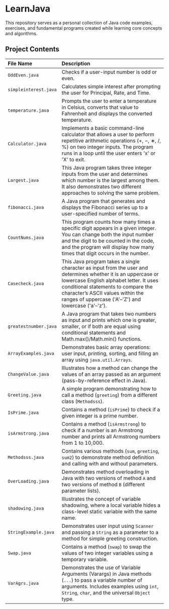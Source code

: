 # LearnJava #

This repository serves as a personal collection of Java code examples, exercises, and fundamental programs created while learning core concepts and algorithms.

## Project Contents

| File Name | Description |
| :--- | :--- |
| `OddEven.java` | Checks if a user-input number is odd or even. |
| `simpleinterest.java` | Calculates simple interest after prompting the user for Principal, Rate, and Time. |
| `temperature.java`| Prompts the user to enter a temperature in Celsius, converts that value to Fahrenheit and displays the converted temperature. |
| `Calculator.java` | Implements a basic command-line calculator that allows a user to perform repetitive arithmetic operations (+, −, ∗, /, %) on two integer inputs. The program runs in a loop until the user enters 'x' or 'X' to exit. |
| `Largest.java` | This Java program takes three integer inputs from the user and determines which number is the largest among them. It also demonstrates two different approaches to solving the same problem. |
| `fibonacci.java` | A Java program that generates and displays the Fibonacci series up to a user-specified number of terms. |
| `CountNums.java` | This program counts how many times a specific digit appears in a given integer. You can change both the input number and the digit to be counted in the code, and the program will display how many times that digit occurs in the number. |
| `Casecheck.java` | This Java program takes a single character as input from the user and determines whether it is an uppercase or lowercase English alphabet letter. It uses conditional statements to compare the character’s ASCII values within the ranges of uppercase ('A'–'Z') and lowercase ('a'–'z'). |
| `greatestnumber.java` | A  Java program that takes two numbers as input and prints which one is greater, smaller, or if both are equal using conditional statements and Math.max()/Math.min() functions. |
| `ArrayExamples.java` | Demonstrates basic array operations: user input, printing, sorting, and filling an array using `java.util.Arrays`. |
| `ChangeValue.java` | Illustrates how a method can change the values of an array passed as an argument (pass-by-reference effect in Java). |
| `Greeting.java` | A simple program demonstrating how to call a method (`greeting`) from a different class (`Methodsss`). |
| `IsPrime.java` | Contains a method (`isPrime`) to check if a given integer is a prime number. |
| `isArmstrong.java` | Contains a method (`isArmstrong`) to check if a number is an Armstrong number and prints all Armstrong numbers from 1 to 10,000. |
| `Methodsss.java` | Contains various methods (`sum`, `greeting`, `sum2`) to demonstrate method definition and calling with and without parameters. |
| `OverLoading.java` | Demonstrates method overloading in Java with two versions of method `A` and two versions of method `B` (different parameter lists). |
| `shadowing.java` | Illustrates the concept of variable shadowing, where a local variable hides a class-level static variable with the same name. |
| `StringExample.java` | Demonstrates user input using `Scanner` and passing a `String` as a parameter to a method for simple greeting construction. |
| `Swap.java` | Contains a method (`swap`) to swap the values of two integer variables using a temporary variable. |
| `VarAgrs.java` | Demonstrates the use of Variable Arguments (Varargs) in Java methods (`...`) to pass a variable number of arguments. Includes examples using `int`, `String`, `char`, and the universal `Object` type. |
